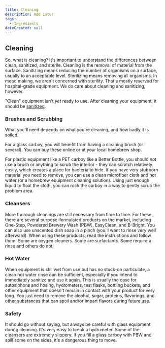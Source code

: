 ```yaml
---
title: Cleaning
description: Add Later
tags:
  - Ingredients
dateCreated: null
---
```


## Cleaning

So, what is cleaning? It's important to understand the differences between clean, sanitized, and sterile. Cleaning is the removal of material from the surface. Sanitizing means reducing the number of organisms on a surface, usually to an acceptable level. Sterilizing means removing all organisms. In mead making, we aren't concerned with sterility. That's mostly reserved for hospital-grade equipment. We do care about cleaning and sanitizing, however.

"Clean" equipment isn't _yet_ ready to use. After cleaning your equipment, it should be [sanitized](/process/sanitation).

### Brushes and Scrubbing

What you'll need depends on what you're cleaning, and how badly it is soiled.

For a glass carboy, you will benefit from having a cleaning brush (or several). You can buy these online or at your local homebrew shop.

For plastic equipment like a PET carboy like a Better Bottle, you should _not_ use a brush or anything to scrub the interior - they can scratch relatively easily, which creates a place for bacteria to hide. If you have very stubborn material you need to remove, you can use a clean microfiber cloth and hot water (or a homebrew equipment cleaning solution). Using just enough liquid to float the cloth, you can rock the carboy in a way to gently scrub the problem area.

### Cleansers

More thorough cleanings are still necessary from time to time. For these, there are several purpose-formulated products on the market, including One-Step, Powdered Brewery Wash (PBW), EasyClean, and B-Bright. You can also use unscented dish soap in a pinch (you'll want to rinse very well afterward). When using these products, read the instructions and follow them! Some are oxygen cleaners. Some are surfactants. Some require a rinse and others do not.

### Hot Water

When equipment is still wet from use but has no stuck-on particulate, a clean hot water rinse can be sufficient, especially if you intend to immediately sanitize and use it again. This is usually the case for autosiphons and hosing, hydrometers, test flasks, bottling buckets, and other equipment that doesn't remain in contact with your product for very long. You just need to remove the alcohol, sugar, proteins, flavorings, and other substances that can spoil and/or impart flavors during future use.

### Safety

It should go without saying, but always be careful with glass equipment during cleaning. It's very easy to break a hydrometer. Some of the cleansers are extremely slippery. If you fill a glass carboy with PBW and spill some on the sides, it's a dangerous thing to move.